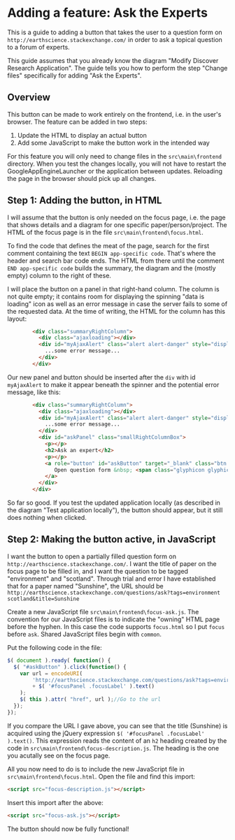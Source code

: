 Adding a feature: Ask the Experts
=================================

This is a guide to adding a button that takes the user to a question form on `http://earthscience.stackexchange.com/` in order to ask a topical question to a forum of experts.

This guide assumes that you already know the diagram "Modify Discover Research Application". The guide tells you how to perform the step "Change files" specifically for adding "Ask the Experts".

## Overview

This button can be made to work entirely on the frontend, i.e. in the user's browser. The feature can be added in two steps:
1. Update the HTML to display an actual button
2. Add some JavaScript to make the button work in the intended way

For this feature you will only need to change files in the `src\main\frontend` directory. When you test the changes locally, you will not have to restart the GoogleAppEngineLauncher or the application between updates. Reloading the page in the browser should pick up all changes.

## Step 1: Adding the button, in HTML

I will assume that the button is only needed on the focus page, i.e. the page that shows details and a diagram for one specific paper/person/project. The HTML of the focus page is in the file `src\main\frontend\focus.html`. 

To find the code that defines the meat of the page, search for the first comment containing the text `BEGIN app-specific code`. That's where the header and search bar code ends. The HTML from there until the comment `END app-specific code` builds the summary, the diagram and the (mostly empty) column to the right of these.

I will place the button on a panel in that right-hand column. The column is not quite empty; it contains room for displaying the spinning "data is loading" icon as well as an error message in case the server fails to some of the requested data. At the time of writing, the HTML for the column has this layout:
```html
        <div class="summaryRightColumn">
          <div class="ajaxloading"></div>
          <div id="myAjaxAlert" class="alert alert-danger" style="display: none" role="alert">
            ...some error message...
          </div>
        </div>
```

Our new panel and button should be inserted after the `div` with id `myAjaxAlert` to make it appear beneath the spinner and the potential error message, like this:
```html
        <div class="summaryRightColumn">
          <div class="ajaxloading"></div>
          <div id="myAjaxAlert" class="alert alert-danger" style="display: none" role="alert">
            ...some error message...
          </div>
          <div id="askPanel" class="smallRightColumnBox">
            <p></p>
            <h2>Ask an expert</h2>
            <p></p>
            <a role="button" id="askButton" target="_blank" class="btn btn-primary btn-lg btn-block">
               Open question form &nbsp; <span class="glyphicon glyphicon-arrow-right"></span>
            </a>
          </div>
        </div>
```

So far so good. If you test the updated application locally (as described in the diagram "Test application locally"), the button should appear, but it still does nothing when clicked.

## Step 2: Making the button active, in JavaScript

I want the button to open a partially filled question form on `http://earthscience.stackexchange.com/`. I want the title of paper on the focus page to be filled in, and I want the question to be tagged "environment" and "scotland". Through trial and error I have established that for a paper named "Sunshine", the URL should be `http://earthscience.stackexchange.com/questions/ask?tags=environment scotland&title=Sunshine`

Create a new JavaScript file `src\main\frontend\focus-ask.js`. The convention for our JavaScript files is to indicate the "owning" HTML page before the hyphen. In this case the code supports `focus.html` so I put `focus` before `ask`. Shared JavaScript files begin with `common`.

Put the following code in the file:
```javascript
$( document ).ready( function() {
  $( "#askButton" ).click(function() {
    var url = encodeURI(
        'http://earthscience.stackexchange.com/questions/ask?tags=environment scotland&title=' 
        + $( '#focusPanel .focusLabel' ).text()
    );
    $( this ).attr( "href", url );//Go to the url
  });
});
```

If you compare the URL I gave above, you can see that the title (Sunshine) is acquired using the jQuery expression `$( '#focusPanel .focusLabel' ).text()`. This expression reads the content of an `h2` heading created by the code in `src\main\frontend\focus-description.js`. The heading is the one you acutally see on the focus page.

All you now need to do is to include the new JavaScript file in `src\main\frontend\focus.html`. Open the file and find this import:
```html
<script src="focus-description.js"></script>
```

Insert this import after the above:
```html
<script src="focus-ask.js"></script>
```

The button should now be fully functional!
